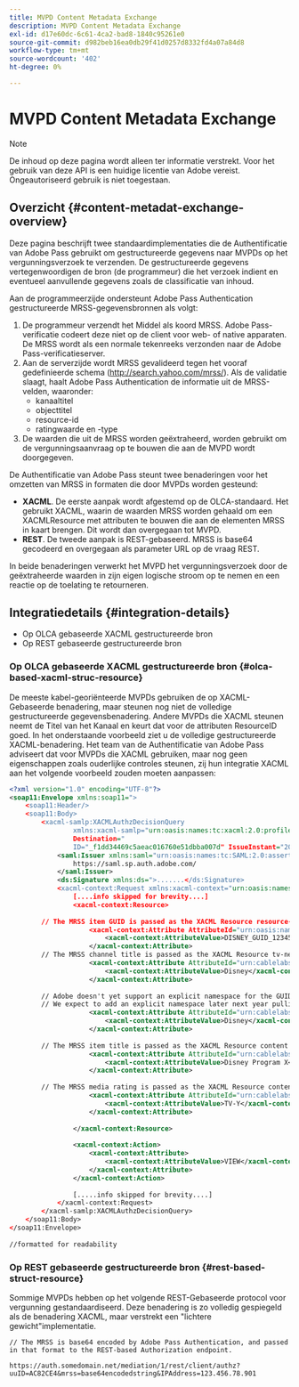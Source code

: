 ```yaml
---
title: MVPD Content Metadata Exchange
description: MVPD Content Metadata Exchange
exl-id: d17e60dc-6c61-4ca2-bad8-1840c95261e0
source-git-commit: d982beb16ea0db29f41d0257d8332fd4a07a84d8
workflow-type: tm+mt
source-wordcount: '402'
ht-degree: 0%

---
```


# MVPD Content Metadata Exchange

>[!NOTE]
>
>De inhoud op deze pagina wordt alleen ter informatie verstrekt. Voor het gebruik van deze API is een huidige licentie van Adobe vereist. Ongeautoriseerd gebruik is niet toegestaan.

## Overzicht {#content-metadat-exchange-overview}

Deze pagina beschrijft twee standaardimplementaties die de Authentificatie van Adobe Pass gebruikt om gestructureerde gegevens naar MVPDs op het vergunningsverzoek te verzenden.  De gestructureerde gegevens vertegenwoordigen de bron (de programmeur) die het verzoek indient en eventueel aanvullende gegevens zoals de classificatie van inhoud.

Aan de programmeerzijde ondersteunt Adobe Pass Authentication gestructureerde MRSS-gegevensbronnen als volgt:

1. De programmeur verzendt het Middel als koord MRSS. Adobe Pass-verificatie codeert deze niet op de client voor web- of native apparaten. De MRSS wordt als een normale tekenreeks verzonden naar de Adobe Pass-verificatieserver.
1. Aan de serverzijde wordt MRSS gevalideerd tegen het vooraf gedefinieerde schema (http://search.yahoo.com/mrss/).  Als de validatie slaagt, haalt Adobe Pass Authentication de informatie uit de MRSS-velden, waaronder:
   * kanaaltitel
   * objecttitel
   * resource-id
   * ratingwaarde en -type
1. De waarden die uit de MRSS worden geëxtraheerd, worden gebruikt om de vergunningsaanvraag op te bouwen die aan de MVPD wordt doorgegeven.

De Authentificatie van Adobe Pass steunt twee benaderingen voor het omzetten van MRSS in formaten die door MVPDs worden gesteund:

* **XACML**.  De eerste aanpak wordt afgestemd op de OLCA-standaard.  Het gebruikt XACML, waarin de waarden MRSS worden gehaald om een XACMLResource met attributen te bouwen die aan de elementen MRSS in kaart brengen.  Dit wordt dan overgegaan tot MVPD.
* **REST**.  De tweede aanpak is REST-gebaseerd.  MRSS is base64 gecodeerd en overgegaan als parameter URL op de vraag REST.

In beide benaderingen verwerkt het MVPD het vergunningsverzoek door de geëxtraheerde waarden in zijn eigen logische stroom op te nemen en een reactie op de toelating te retourneren.

## Integratiedetails {#integration-details}

* Op OLCA gebaseerde XACML gestructureerde bron
* Op REST gebaseerde gestructureerde bron

### Op OLCA gebaseerde XACML gestructureerde bron {#olca-based-xacml-struc-resource}

De meeste kabel-georiënteerde MVPDs gebruiken de op XACML-Gebaseerde benadering, maar steunen nog niet de volledige gestructureerde gegevensbenadering.  Andere MVPDs die XACML steunen neemt de Titel van het Kanaal en keurt dat voor de attributen ResourceID goed. In het onderstaande voorbeeld ziet u de volledige gestructureerde XACML-benadering. Het team van de Authentificatie van Adobe Pass adviseert dat voor MVPDs die XACML gebruiken, maar nog geen eigenschappen zoals ouderlijke controles steunen, zij hun integratie XACML aan het volgende voorbeeld zouden moeten aanpassen:

```XML
<?xml version="1.0" encoding="UTF-8"?>
<soap11:Envelope xmlns:soap11=">
    <soap11:Header/>
    <soap11:Body>
        <xacml-samlp:XACMLAuthzDecisionQuery
                xmlns:xacml-samlp="urn:oasis:names:tc:xacml:2.0:profile:saml2.0:v2:schema:protocol"
                Destination="
                ID="_f1dd34469c5aeac016760e51dbba007d" IssueInstant="2012-06-26T16:30:24.879Z" Version="2.0">
            <saml:Issuer xmlns:saml="urn:oasis:names:tc:SAML:2.0:assertion">
                https://saml.sp.auth.adobe.com/
            </saml:Issuer>
            <ds:Signature xmlns:ds=">.......</ds:Signature>
            <xacml-context:Request xmlns:xacml-context="urn:oasis:names:tc:xacml:2.0:context:schema:os">
                [....info skipped for brevity....]
                <xacml-context:Resource>
 
        // The MRSS item GUID is passed as the XACML Resource resource-id
                    <xacml-context:Attribute AttributeId="urn:oasis:names:tc:xacml:1.0:resource:resource-id">
                        <xacml-context:AttributeValue>DISNEY_GUID_12345</xacml-context:AttributeValue>
                    </xacml-context:Attribute>
        // The MRSS channel title is passed as the XACML Resource tv-network
                    <xacml-context:Attribute AttributeId="urn:cablelabs:ocla:1.0:attribute:content:tv-network">
                        <xacml-context:AttributeValue>Disney</xacml-context:AttributeValue>
                    </xacml-context:Attribute>
 
        // Adobe doesn't yet support an explicit namespace for the GUID, so we reuse the channel title as the GUID.  
        // We expect to add an explicit namespace later next year pulling it from the GUID scheme attribute.
                    <xacml-context:Attribute AttributeId="urn:cablelabs:ocla:1.0:attribute:content:id:namespace">
                        <xacml-context:AttributeValue>Disney</xacml-context:AttributeValue>
                    </xacml-context:Attribute>
 
        // The MRSS item title is passed as the XACML Resource content title
                    <xacml-context:Attribute AttributeId="urn:cablelabs:ocla:1.0:attribute:content:title">
                        <xacml-context:AttributeValue>Disney Program X</xacml-context:AttributeValue>
                    </xacml-context:Attribute>
 
        // The MRSS media rating is passed as the XACML Resource content rating 
                    <xacml-context:Attribute AttributeId="urn:cablelabs:ocla:1.0:attribute:content:rating:vchip">
                        <xacml-context:AttributeValue>TV-Y</xacml-context:AttributeValue>
                    </xacml-context:Attribute>
 
                </xacml-context:Resource>
 
                <xacml-context:Action>
                    <xacml-context:Attribute>
                        <xacml-context:AttributeValue>VIEW</xacml-context:AttributeValue>
                    </xacml-context:Attribute>
                </xacml-context:Action>
 
                [.....info skipped for brevity....]
            </xacml-context:Request>
        </xacml-samlp:XACMLAuthzDecisionQuery>
    </soap11:Body>
</soap11:Envelope>
 
//formatted for readability
```

### Op REST gebaseerde gestructureerde bron {#rest-based-struct-resource}

Sommige MVPDs hebben op het volgende REST-Gebaseerde protocol voor vergunning gestandaardiseerd. Deze benadering is zo volledig gespiegeld als de benadering XACML, maar verstrekt een &quot;lichtere gewicht&quot;implementatie.

`// The MRSS is base64 encoded by Adobe Pass Authentication, and passed in that format to the REST-based Authorization endpoint.`

`https://auth.somedomain.net/mediation/1/rest/client/authz?uuID=AC82CE4&mrss=base64encodedstring&IPAddress=123.456.78.901`

<!--
>[!RELATEDINFORMATION]
>* [User Metadata Exchange](/help/authentication/mvpd-user-metadata-exchng.md)
>* [Logout](/help/authentication/usecase-mvpd-logout.md)
>* [Programmer Integration Guide: Identifying Protected Resources](/help/authentication/identify-protected-resources.md)
>* [Programmer Integration Guide: User Metadata Exchange](/help/authentication/user-metadata.md)
-->
